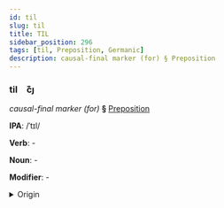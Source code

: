 ```yaml
---
id: til
slug: til
title: TIL
sidebar_position: 296
tags: [til, Preposition, Germanic]
description: causal-final marker (for) § Preposition
---
```


### til&emsp;<span kind="abugida">c͊ȷ</span>

*causal-final marker (for)* **§** [Preposition](../../tags/Preposition)

**IPA**: /ˈtɪl/

**Verb**: -

**Noun**: -

**Modifier**: -

<details>
    <summary>Origin</summary>
    Norwegian til /tɪlː/<br/>
    <em>Germanic Language Family</em>
</details>